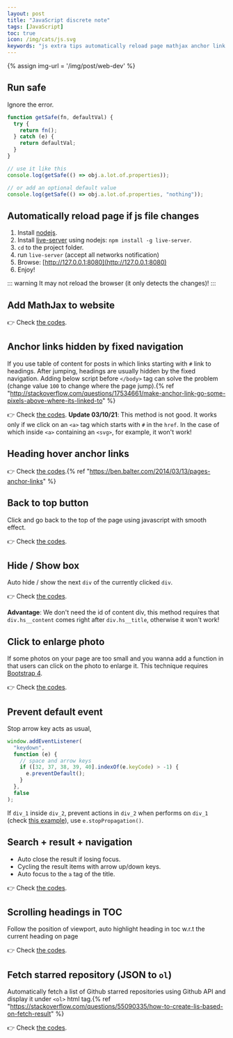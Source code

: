 ```yaml
---
layout: post
title: "JavaScript discrete note"
tags: [JavaScript]
toc: true
icon: /img/cats/js.svg
keywords: "js extra tips automatically reload page mathjax anchor link fixed navigation header hover links back to top button zoom enlarge photo js prevent default event keyboard arrow json fetch"
---
```


{% assign img-url = '/img/post/web-dev' %}

## Run safe

Ignore the error.

```js
function getSafe(fn, defaultVal) {
  try {
    return fn();
  } catch (e) {
    return defaultVal;
  }
}

// use it like this
console.log(getSafe(() => obj.a.lot.of.properties));

// or add an optional default value
console.log(getSafe(() => obj.a.lot.of.properties, "nothing"));
```

## Automatically reload page if js file changes

1. Install [nodejs](https://nodejs.org/en/download/).
2. Install [live-server](https://github.com/tapio/live-server) using nodejs: `npm install -g live-server`.
3. `cd` to the project folder.
4. run `live-server` (accept all networks notification)
5. Browse: [http://127.0.0.1:8080](http://127.0.0.1:8080)
6. Enjoy!

::: warning
It may not reload the browser (it only detects the changes)!
:::

## Add MathJax to website

👉 Check [the codes](https://gist.github.com/dinhanhthi/e4dac3caa5e50c8c6f6493ab4b80b07c).

## Anchor links hidden by fixed navigation

If you use table of content for posts in which links starting with `#` link to headings. After jumping, headings are usually hidden by the fixed navigation. Adding below script before `</body>` tag can solve the problem (change value `100` to change where the page jump).{% ref "http://stackoverflow.com/questions/17534661/make-anchor-link-go-some-pixels-above-where-its-linked-to" %}

👉 Check [the codes](https://gist.github.com/dinhanhthi/a08f2e0f77c467b5a08dcd687339a8b7). **Update 03/10/21**: This method is not good. It works only if we click on an `<a>` tag which starts with `#` in the `href`. In the case of which inside `<a>` containing an `<svg>`, for example, it won't work!

## Heading hover anchor links

👉 Check [the codes](https://gist.github.com/dinhanhthi/7c22452738840943dffe3e2a0249cbb7).{% ref "https://ben.balter.com/2014/03/13/pages-anchor-links" %}

## Back to top button

Click and go back to the top of the page using javascript with smooth effect.

👉 Check [the codes](https://gist.github.com/dinhanhthi/20daf8dda279685fd1a65f81491177d0).

## Hide / Show box

Auto hide / show the next `div` of the currently clicked `div`.

👉 Check [the codes](https://gist.github.com/dinhanhthi/cc6ce14f1ce4af862e67ecf8f8c9a3a9).

**Advantage**: We don't need the id of content div, this method requires that `div.hs__content` comes right after `div.hs__title`, otherwise it won't work!

## Click to enlarge photo

If some photos on your page are too small and you wanna add a function in that users can click on the photo to enlarge it. This technique requires [Bootstrap 4](https://getbootstrap.com).

👉 Check [the codes](https://gist.github.com/dinhanhthi/fb81766d0070d15d5ad2fc239643fb3b).

## Prevent default event

Stop arrow key acts as usual,

```js
window.addEventListener(
  "keydown",
  function (e) {
    // space and arrow keys
    if ([32, 37, 38, 39, 40].indexOf(e.keyCode) > -1) {
      e.preventDefault();
    }
  },
  false
);
```

If `div_1` inside `div_2`, prevent actions in `div_2` when performs on `div_1` (check [this example](https://www.w3schools.com/jsref/tryit.asp?filename=tryjsref_event_stoppropagation)), use `e.stopPropagation()`.

## Search + result + navigation

- Auto close the result if losing focus.
- Cycling the result items with arrow up/down keys.
- Auto focus to the `a` tag of the title.

👉 Check [the codes](https://gist.github.com/dinhanhthi/908585062181e6f34bf8fb098ba3b001).

## Scrolling headings in TOC

Follow the position of viewport, auto highlight heading in toc w.r.t the current heading on page

👉 Check [the codes](https://gist.github.com/dinhanhthi/c51fa9e525253179601d2a3e1b47d0b6).

## Fetch starred repository (JSON to `ol`)

Automatically fetch a list of Github starred repositories using Github API and display it under `<ol>` html tag.{% ref "https://stackoverflow.com/questions/55090335/how-to-create-lis-based-on-fetch-result" %}

👉 Check [the codes](https://gist.github.com/dinhanhthi/699aa86bb5fb63fad0a6ab97410b1b5b).
